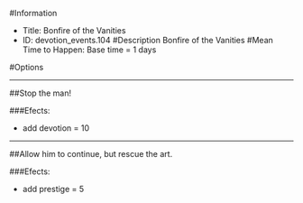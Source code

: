 #Information
 - Title: Bonfire of the Vanities
 - ID: devotion_events.104
#Description
Bonfire of the Vanities
#Mean Time to Happen:
Base time = 1 days

#Options

___
##Stop the man!

###Efects:<ul><li>add devotion = 10</li></ul>

___
##Allow him to continue, but rescue the art.

###Efects:<ul><li>add prestige = 5</li></ul>
